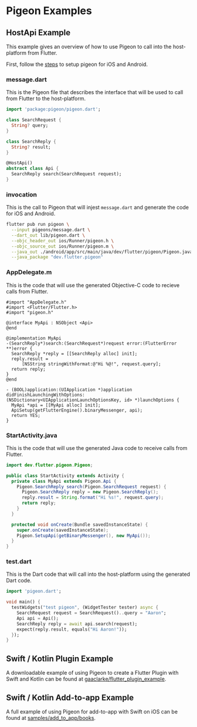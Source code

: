 # Pigeon Examples

## HostApi Example

This example gives an overview of how to use Pigeon to call into the
host-platform from Flutter.

First, follow the [steps](https://pub.dev/packages/pigeon#usage) to setup pigeon for iOS and Android.

### message.dart

This is the Pigeon file that describes the interface that will be used to call
from Flutter to the host-platform.

```dart
import 'package:pigeon/pigeon.dart';

class SearchRequest {
  String? query;
}

class SearchReply {
  String? result;
}

@HostApi()
abstract class Api {
  SearchReply search(SearchRequest request);
}
```

### invocation

This is the call to Pigeon that will injest `message.dart` and generate the code
for iOS and Android.

```sh
flutter pub run pigeon \
  --input pigeons/message.dart \
  --dart_out lib/pigeon.dart \
  --objc_header_out ios/Runner/pigeon.h \
  --objc_source_out ios/Runner/pigeon.m \
  --java_out ./android/app/src/main/java/dev/flutter/pigeon/Pigeon.java \
  --java_package "dev.flutter.pigeon"
```

### AppDelegate.m

This is the code that will use the generated Objective-C code to recieve calls
from Flutter.

```objc
#import "AppDelegate.h"
#import <Flutter/Flutter.h>
#import "pigeon.h"

@interface MyApi : NSObject <Api>
@end

@implementation MyApi
-(SearchReply*)search:(SearchRequest*)request error:(FlutterError **)error {
  SearchReply *reply = [[SearchReply alloc] init];
  reply.result =
      [NSString stringWithFormat:@"Hi %@!", request.query];
  return reply;
}
@end

- (BOOL)application:(UIApplication *)application 
didFinishLaunchingWithOptions:(NSDictionary<UIApplicationLaunchOptionsKey, id> *)launchOptions {
  MyApi *api = [[MyApi alloc] init];
  ApiSetup(getFlutterEngine().binaryMessenger, api);
  return YES;
}
```

### StartActivity.java

This is the code that will use the generated Java code to receive calls from Flutter.

```java
import dev.flutter.pigeon.Pigeon;

public class StartActivity extends Activity {
  private class MyApi extends Pigeon.Api {
    Pigeon.SearchReply search(Pigeon.SearchRequest request) {
      Pigeon.SearchReply reply = new Pigeon.SearchReply();
      reply.result = String.format("Hi %s!", request.query);
      return reply;
    }
  }

  protected void onCreate(Bundle savedInstanceState) {
    super.onCreate(savedInstanceState);
    Pigeon.SetupApi(getBinaryMessenger(), new MyApi());
  }
}
```

### test.dart

This is the Dart code that will call into the host-platform using the generated
Dart code.

```dart
import 'pigeon.dart';

void main() {
  testWidgets("test pigeon", (WidgetTester tester) async {
    SearchRequest request = SearchRequest()..query = "Aaron";
    Api api = Api();
    SearchReply reply = await api.search(request);
    expect(reply.result, equals("Hi Aaron!"));
  });
}

```

## Swift / Kotlin Plugin Example

A downloadable example of using Pigeon to create a Flutter Plugin with Swift and
Kotlin can be found at
[gaaclarke/flutter_plugin_example](https://github.com/gaaclarke/pigeon_plugin_example).

## Swift / Kotlin Add-to-app Example

A full example of using Pigeon for add-to-app with Swift on iOS can be found at
[samples/add_to_app/books](https://github.com/flutter/samples/tree/master/add_to_app/books).
